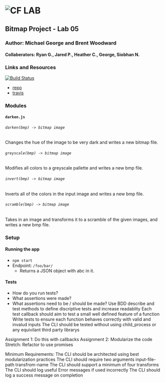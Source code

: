 ![CF](http://i.imgur.com/7v5ASc8.png) LAB
=================================================

## Bitmap Project - Lab 05 

### Author: Michael George and Brent Woodward
#### Collaberators: Ryan G., Jared P., Heather C., George, Siobhan N.


### Links and Resources
[![Build Status](https://travis-ci.com/michaelageorge/05-project.svg?branch=master)](https://travis-ci.com/michaelageorge/05-project)

* [repo](https://github.com/michaelageorge/05-project)
* [travis](https://travis-ci.com/michaelageorge/05-project)

### Modules
#### `darken.js`
###### `darken(bmp) -> bitmap image`
Changes the hue of the image to be very dark and writes a new bitmap file.


###### `greyscale(bmp) -> bitmap image`
Modifies all colors to a greyscale pallette and writes a new bmp file.

###### `invert(bmp) -> bitmap image`
Inverts all of the colors in the input image and writes a new bmp file.

###### `scramble(bmp) -> bitmap image`
Takes in an image and transforms it to a scramble of the given images, and writes a new bmp file.

### Setup

#### Running the app
* `npm start`
* Endpoint: `/foo/bar/`
  * Returns a JSON object with abc in it.

#### Tests
* How do you run tests?
* What assertions were made?
* What assertions need to be / should be made?
Use BDD describe and test methods to define discriptive tests and increase readablity
Each test callback should aim to test a small well defined feature of a function
Write tests to ensure each function behaves correctly with valid and invalud inputs
The CLI should be tested without using child_process or any equivilant third party librarys

Assignment 1: Do this with callbacks
Assignment 2: Modularize the code
Stretch: Refactor to use promises

Minimum Requirements:
The CLI should be architected using best modularization practices
The CLI should require two arguments input-file-path transfrom-name
The CLI should support a minimum of four transforms
The CLI should log useful Error messages if used incorrectly
The CLI should log a success message on completion
